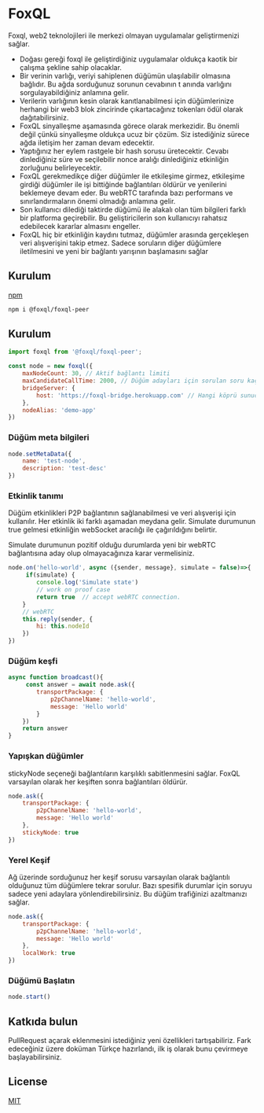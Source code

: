 # FoxQL

Foxql, web2 teknolojileri ile merkezi olmayan uygulamalar geliştirmenizi sağlar.

- Doğası gereği foxql ile geliştirdiğiniz uygulamalar oldukça kaotik bir çalışma şekline sahip olacaklar.
- Bir verinin varlığı, veriyi sahiplenen düğümün ulaşılabilir olmasına bağlıdır. Bu ağda sorduğunuz sorunun cevabının t anında varlığını sorgulayabildiğiniz anlamına gelir. 
- Verilerin varlığının kesin olarak kanıtlanabilmesi için düğümlerinize herhangi bir web3 blok zincirinde çıkartacağınız tokenları ödül olarak dağıtabilirsiniz.
- FoxQL sinyalleşme aşamasında görece olarak merkezidir. Bu önemli değil çünkü sinyalleşme oldukça ucuz bir çözüm. Siz istediğiniz sürece ağda iletişim her zaman devam edecektir.
- Yaptığınız her eylem rastgele bir hash sorusu üretecektir. Cevabı dinlediğiniz süre ve seçilebilir nonce aralığı dinlediğiniz etkinliğin zorluğunu belirleyecektir.
- FoxQL gerekmedikçe diğer düğümler ile etkileşime girmez, etkileşime girdiği düğümler ile işi bittiğinde bağlantıları öldürür ve yenilerini beklemeye devam eder. Bu webRTC tarafında bazı performans ve sınırlandırmaların önemi olmadığı anlamına gelir.
- Son kullanıcı dilediği taktirde düğümü ile alakalı olan tüm bilgileri farklı bir platforma geçirebilir. Bu geliştiricilerin son kullanıcıyı rahatsız edebilecek kararlar almasını engeller.
- FoxQL hiç bir etkinliğin kaydını tutmaz, düğümler arasında gerçekleşen veri alışverişini takip etmez. Sadece soruların diğer düğümlere iletilmesini ve yeni bir bağlantı yarışının başlamasını sağlar

## Kurulum
[npm](https://www.npmjs.com)

```bash
npm i @foxql/foxql-peer
```

## Kurulum

```javascript
import foxql from '@foxql/foxql-peer';

const node = new foxql({
    maxNodeCount: 30, // Aktif bağlantı limiti
    maxCandidateCallTime: 2000, // Düğüm adayları için sorulan soru kaç milisaniye dinlenmeli?
    bridgeServer: {
        host: 'https://foxql-bridge.herokuapp.com' // Hangi köprü sunucusunu kullanmak istiyorsun?
    },
    nodeAlias: 'demo-app'
})


```

### Düğüm meta bilgileri
```javascript
node.setMetaData({
    name: 'test-node',
    description: 'test-desc'
})
```

### Etkinlik tanımı
Düğüm etkinlikleri P2P bağlantının sağlanabilmesi ve veri alışverişi için kullanılır. Her etkinlik iki farklı aşamadan meydana gelir. Simulate durumunun true gelmesi etkinliğin webSocket aracılığı ile çağırıldığını belirtir.

Simulate durumunun pozitif olduğu durumlarda yeni bir webRTC bağlantısına aday olup olmayacağınıza karar vermelisiniz.

```javascript
node.on('hello-world', async ({sender, message}, simulate = false)=>{
	 if(simulate) { 
        console.log('Simulate state')
        // work on proof case
        return true  // accept webRTC connection.
    }
    // webRTC 
    this.reply(sender, {
        hi: this.nodeId
    })
})
```

### Düğüm keşfi
```javascript
async function broadcast(){
	 const answer = await node.ask({
        transportPackage: {
            p2pChannelName: 'hello-world',
            message: 'Hello world'
        }
    })
	return answer
}
```
### Yapışkan düğümler
stickyNode seçeneği bağlantıların karşılıklı sabitlenmesini sağlar. FoxQL varsayılan olarak her keşiften sonra bağlantıları öldürür.
```javascript
node.ask({
	transportPackage: {
		p2pChannelName: 'hello-world',
		message: 'Hello world'
	},
	stickyNode: true
})
```

### Yerel Keşif
Ağ üzerinde sorduğunuz her keşif sorusu varsayılan olarak bağlantılı olduğunuz tüm düğümlere tekrar sorulur. Bazı spesifik durumlar için soruyu sadece yeni adaylara yönlendirebilirsiniz. Bu düğüm trafiğinizi azaltmanızı sağlar.
```javascript
node.ask({
	transportPackage: {
		p2pChannelName: 'hello-world',
		message: 'Hello world'
	},
	localWork: true
})
```

### Düğümü Başlatın
```javascript
node.start()
```

## Katkıda bulun
PullRequest açarak eklenmesini istediğiniz yeni özellikleri tartışabiliriz. Fark edeceğiniz üzere doküman Türkçe hazırlandı, ilk iş olarak bunu çevirmeye başlayabilirsiniz.

## License
[MIT](https://github.com/foxql/peer/blob/main/LICENSE)
